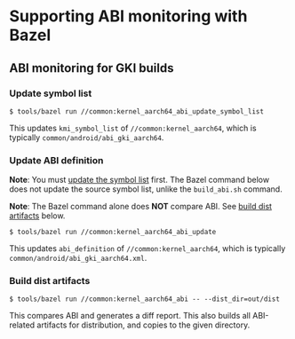 # Supporting ABI monitoring with Bazel

## ABI monitoring for GKI builds

### Update symbol list

```shell
$ tools/bazel run //common:kernel_aarch64_abi_update_symbol_list
```

This updates `kmi_symbol_list` of `//common:kernel_aarch64`, which is
typically `common/android/abi_gki_aarch64`.


### Update ABI definition

**Note**: You must [update the symbol list](#update-symbol-list) first. The
Bazel command below does not update the source symbol list, unlike
the `build_abi.sh` command.

**Note**: The Bazel command alone does **NOT** compare ABI. See
[build dist artifacts](#build-dist-artifacts) below.

```shell
$ tools/bazel run //common:kernel_aarch64_abi_update
```

This updates `abi_definition` of `//common:kernel_aarch64`, which is
typically `common/android/abi_gki_aarch64.xml`.


### Build dist artifacts

```shell
$ tools/bazel run //common:kernel_aarch64_abi -- --dist_dir=out/dist
```

This compares ABI and generates a diff report. This also builds all ABI-related
artifacts for distribution, and copies to the given directory.

